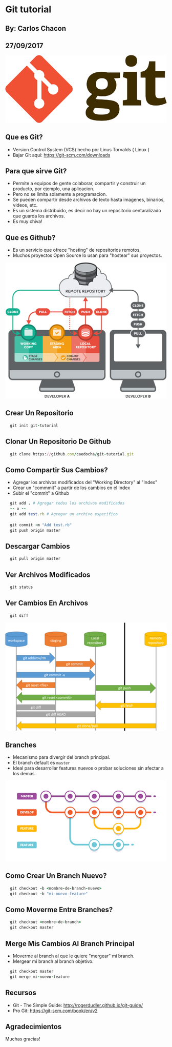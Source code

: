 # Git tutorial

## By: Carlos Chacon
## 27/09/2017

![Git Logo](https://github.com/caedocha/git-tutorial/blob/master/images/logo.png)


## Que es Git?

- Version Control System (VCS) hecho por Linus Torvalds ( Linux )
- Bajar Git aqui: https://git-scm.com/downloads



## Para que sirve Git?

- Permite a equipos de gente colaborar, compartir y construir un producto, por ejemplo, una aplicacion.
- Pero no se limita solamente a programacion.
- Se pueden compartir desde archivos de texto hasta imagenes, binarios, videos, etc.
- Es un sistema distribuido, es decir no hay un repositorio centaralizado que guarda los archivos.
- Es muy chiva!


## Que es Github?

- Es un servicio que ofrece "hosting" de repositorios remotos.
- Muchos proyectos Open Source lo usan para "hostear" sus proyectos.



![Workflow](https://github.com/caedocha/git-tutorial/blob/master/images/workflow.png)

## Crear Un Repositorio

```ruby
  git init git-tutorial
```


## Clonar Un Repositorio De Github

```ruby
  git clone https://github.com/caedocha/git-tutorial.git
```


## Como Compartir Sus Cambios?

- Agregar los archivos modificados del "Working Directory" al "Index"
- Crear un "commmit" a partir de los cambios en el Index
- Subir el "commit" a Github

```ruby
  git add . # Agregar todos los archivos modificados
  -- o --
  git add test.rb # Agregar un archivo especifico

  git commit -m "Add test.rb"
  git push origin master
```


## Descargar Cambios

```ruby
  git pull origin master
```


## Ver Archivos Modificados

```ruby
  git status
```


## Ver Cambios En Archivos

```ruby
  git diff
```



![Stages](https://github.com/caedocha/git-tutorial/blob/master/images/stages.png)

## Branches

- Mecanismo para divergir del branch principal.
- El branch default es `master`
- Ideal para desarrollar features nuevos o probar soluciones sin afectar a los demas.



![Branches](https://github.com/caedocha/git-tutorial/blob/master/images/branches.png)

## Como Crear Un Branch Nuevo?

```ruby
  git checkout -b <nombre-de-branch-nuevo>
  git checkout -b "mi-nuevo-feature"
```


## Como Moverme Entre Branches?

```ruby
  git checkout <nombre-de-branch>
  git checkout master
```


## Merge Mis Cambios Al Branch Principal

- Moverme al branch al que le quiere "mergear" mi branch.
- Mergear mi branch al branch objetivo.

```ruby
  git checkout master
  git merge mi-nuevo-feature
```


## Recursos

- Git - The Simple Guide: http://rogerdudler.github.io/git-guide/
- Pro Git: https://git-scm.com/book/en/v2


## Agradecimientos

Muchas gracias!


